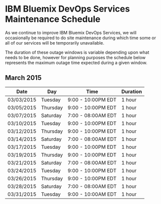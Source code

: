 # IBM Bluemix DevOps Services Maintenance Schedule

As we continue to improve IBM Bluemix DevOps Services, we will occasionally be required to do site maintenance during which time some or all of our services will be temporarily unavailable.

The duration of these outage windows is variable depending upon what needs to be done,  however for planning purposes the schedule below represents the maximum outage time expected during a given window.


## March 2015

| Date       | Day      | Time                | Duration |
|------------|----------|---------------------|----------|
| 03/03/2015 | Tuesday  | 9:00 - 10:00PM EDT  | 1 hour   |
| 03/05/2015 | Thursday | 9:00 - 10:00PM EDT  | 1 hour   |
| 03/07/2015 | Saturday | 7:00 - 08:00AM EDT  | 1 hour   |
| 03/10/2015 | Tuesday  | 9:00 - 10:00PM EDT  | 1 hour   |
| 03/12/2015 | Thursday | 9:00 - 10:00PM EDT  | 1 hour   |
| 03/14/2015 | Saturday | 7:00 - 08:00AM EDT  | 1 hour   |
| 03/17/2015 | Tuesday  | 9:00 - 10:00PM EDT  | 1 hour   |
| 03/19/2015 | Thursday | 9:00 - 10:00PM EDT  | 1 hour   |
| 03/21/2015 | Saturday | 7:00 - 08:00AM EDT  | 1 hour   |
| 03/24/2015 | Tuesday  | 9:00 - 10:00PM EDT  | 1 hour   |
| 03/26/2015 | Thursday | 9:00 - 10:00PM EDT  | 1 hour   |
| 03/28/2015 | Saturday | 7:00 - 08:00AM EDT  | 1 hour   |
| 03/31/2015 | Tuesday  | 9:00 - 10:00AM EDT  | 1 hour   |

